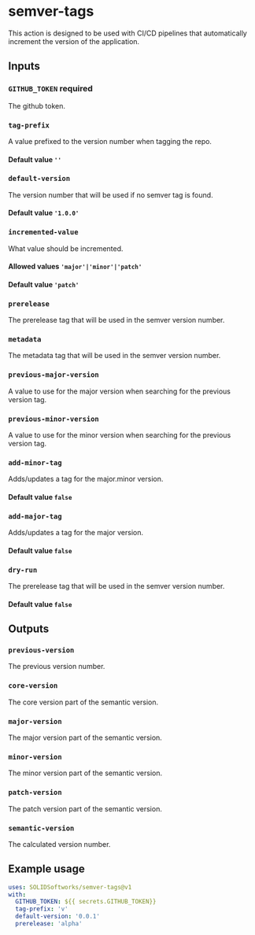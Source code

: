 # semver-tags

This action is designed to be used with CI/CD pipelines that automatically increment the version of the application.

## Inputs

### `GITHUB_TOKEN` **required** 
The github token.

### `tag-prefix`
A value prefixed to the version number when tagging the repo. 
#### Default value `''`

### `default-version`
The version number that will be used if no semver tag is found.
#### Default value `'1.0.0'`

### `incremented-value`
What value should be incremented. 
#### Allowed values `'major'|'minor'|'patch'` 
#### Default value `'patch'`

### `prerelease`
The prerelease tag that will be used in the semver version number.

### `metadata`
The metadata tag that will be used in the semver version number.

### `previous-major-version`
A value to use for the major version when searching for the previous version tag.

### `previous-minor-version`
A value to use for the minor version when searching for the previous version tag.

### `add-minor-tag`
Adds/updates a tag for the major.minor version.
#### Default value `false`

### `add-major-tag`
Adds/updates a tag for the major version.
#### Default value `false`

### `dry-run`
The prerelease tag that will be used in the semver version number.
#### Default value `false`

## Outputs

### `previous-version`
The previous version number.

### `core-version`
The core version part of the semantic version.

### `major-version`
The major version part of the semantic version.

### `minor-version`
The minor version part of the semantic version.

### `patch-version`
The patch version part of the semantic version.

### `semantic-version`
The calculated version number.

## Example usage
```yaml
uses: SOLIDSoftworks/semver-tags@v1
with:
  GITHUB_TOKEN: ${{ secrets.GITHUB_TOKEN}}
  tag-prefix: 'v'
  default-version: '0.0.1'
  prerelease: 'alpha'
```
